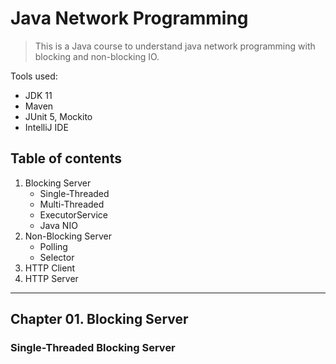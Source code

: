 # Java Network Programming

> This is a Java course to understand java network programming with blocking and non-blocking IO.

Tools used:

- JDK 11
- Maven
- JUnit 5, Mockito
- IntelliJ IDE

## Table of contents

1. Blocking Server
    - Single-Threaded
    - Multi-Threaded
    - ExecutorService
    - Java NIO
2. Non-Blocking Server
    - Polling
    - Selector
3. HTTP Client
4. HTTP Server

---

## Chapter 01. Blocking Server

### Single-Threaded Blocking Server


